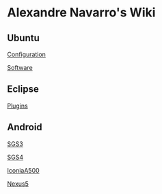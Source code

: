 Alexandre Navarro's Wiki
====

Ubuntu
------
[Configuration](https://github.com/alexandrenavarro/wiki/blob/master/ubuntu/Configuration.md)

[Software](https://github.com/alexandrenavarro/wiki/blob/master/ubuntu/Software.md)



Eclipse
-------
[Plugins](https://github.com/alexandrenavarro/wiki/blob/master/eclipse/Plugins.md)

Android
-------
[SGS3](https://github.com/alexandrenavarro/wiki/blob/master/android/SGS3.md)

[SGS4](https://github.com/alexandrenavarro/wiki/blob/master/android/SGS4.md)

[IconiaA500](https://github.com/alexandrenavarro/wiki/blob/master/android/IconiaA500.md)

[Nexus5](https://github.com/alexandrenavarro/wiki/blob/master/android/Nexus5.md)
